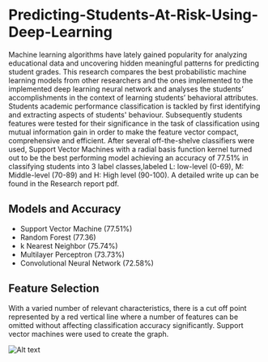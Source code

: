 # Predicting-Students-At-Risk-Using-Deep-Learning
Machine learning algorithms have lately gained popularity for analyzing educational data and uncovering hidden meaningful patterns for predicting student grades. This research compares the best probabilistic machine learning models from other researchers and the ones implemented to the implemented deep learning neural network and analyses the students’ accomplishments in the context of learning students’ behavioral attributes. Students academic performance classification is tackled by first identifying and extracting aspects of students' behaviour. Subsequently students features were tested for their significance in the task of classification using mutual information gain in order to make the feature vector compact, comprehensive and efficient. After several off-the-shelve classifiers were used, Support Vector Machines with a radial basis function kernel turned out to be the best performing model achieving an accuracy of 77.51% in classifying students into 3 label classes,labeled L: low-level (0-69), M: Middle-level (70-89) and H: High level (90-100). A detailed write up can be found in the Research report pdf.

## Models and Accuracy
- Support Vector Machine (77.51%)
- Random Forest (77.36)
- k Nearest Neighbor (75.74%)
- Multilayer Perceptron (73.73%)
- Convolutional Neural Network (72.58%)

## Feature Selection
With a varied number of relevant characteristics, there is a cut off point represented by a red vertical line where a number of features can be omitted without affecting classification accuracy significantly. Support vector machines were used to create the graph.


![Alt text](https://github.com/Motaung08/Predicting-Students-At-Risk-Using-Deep-Learning/main/images/graph.png)
<!-- ![Alt text](https://raw.githubusercontent.com/Motaung08/Brain-Tumor-Segmentation/main/results/LR_cm.png) -->
